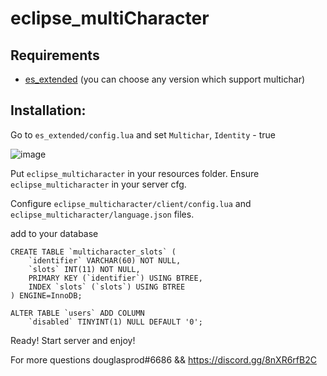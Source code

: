 # eclipse_multiCharacter
## Requirements
- [es_extended](https://github.com/zaphosting/esx_12) (you can choose any version which support multichar)

## Installation:


Go to `es_extended/config.lua` and set `Multichar`, `Identity` - true 


![image](https://user-images.githubusercontent.com/36680471/172398813-2e0d066c-424e-4399-9aa5-cee8dfa589f2.png)


Put `eclipse_multicharacter` in your resources folder.
Ensure `eclipse_multicharacter` in your server cfg.

Configure `eclipse_multicharacter/client/config.lua` and  `eclipse_multicharacter/language.json` files.

add to your database
```
CREATE TABLE `multicharacter_slots` (
	`identifier` VARCHAR(60) NOT NULL,
	`slots` INT(11) NOT NULL,
	PRIMARY KEY (`identifier`) USING BTREE,
	INDEX `slots` (`slots`) USING BTREE
) ENGINE=InnoDB;

ALTER TABLE `users` ADD COLUMN
	`disabled` TINYINT(1) NULL DEFAULT '0';
```

Ready! Start server and enjoy!

For more questions douglasprod#6686 && https://discord.gg/8nXR6rfB2C
